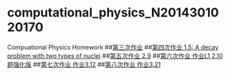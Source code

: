 # computational_physics_N2014301020170
Compuational Physics Homework
##[第三次作业](https://github.com/Youngjg/computational_physics_N2014301020170/blob/master/Exercise%203.md) 
##[第四次作业 1.5: A decay problem with two types of nuclei](https://www.zybuluo.com/Youngjg/note/505520)
##[第五次作业 2.9](https://www.zybuluo.com/Youngjg/note/533977)
##[第六次作业  作业L1 2.10题强化版](https://www.zybuluo.com/Youngjg/note/542237)
##[第七次作业  作业3.12](https://www.zybuluo.com/Youngjg/note/550098)
##[第八次作业  作业3.21](https://www.zybuluo.com/Youngjg/note/565804)
